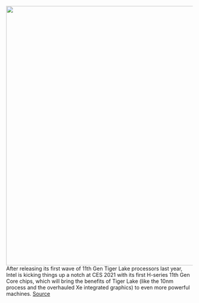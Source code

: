 <img src='https://cdn.vox-cdn.com/thumbor/XqIWrxsv5RqSX0GNt1mdq3eu3Vc=/0x0:1280x800/1200x800/filters:focal(538x298:742x502)/cdn.vox-cdn.com/uploads/chorus_image/image/68652120/intel_core.0.png' width='700px' /><br/>
After releasing its first wave of 11th Gen Tiger Lake processors last year, Intel is kicking things up a notch at CES 2021 with its first H-series 11th Gen Core chips, which will bring the benefits of Tiger Lake (like the 10nm process and the overhauled Xe integrated graphics) to even more powerful machines.
<a href='https://www.theverge.com/2021/1/11/22225370/intel-11th-gen-h-series-chips-ultraportable-gaming-laptop-ces-2021'> Source <a/>